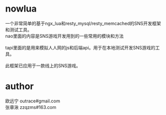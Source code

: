 nowlua
======

一个非常简单的基于ngx_lua和resty_mysql/resty_memcached的SNS开发框架和测试工具。<br/>
nao里面的内容是SNS游戏开发用到的一些常用的模块和方法<br/><br/>
tapi里面的是用来模拟人人网的js和后端api。用于在本地测试开发SNS游戏的工具。<br/><br/>
此框架已应用于一款线上的SNS游戏。

author
======
欧远宁  outrace#gmail.com<br/>
张章湫  zzqzms#163.com